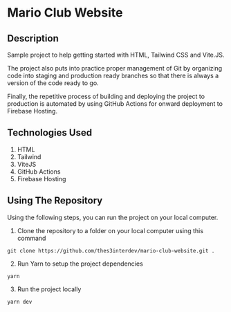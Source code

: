 # Mario Club Website

## Description

Sample project to help getting started with HTML, Tailwind CSS and Vite.JS.

The project also puts into practice proper management of Git by organizing code into staging and production ready branches so that there is always a version of the code ready to go.

Finally, the repetitive process of building and deploying the project to production is automated by using GitHub Actions for onward deployment to Firebase Hosting.

## Technologies Used

1. HTML
2. Tailwind
3. ViteJS
4. GitHub Actions
5. Firebase Hosting

## Using The Repository

Using the following steps, you can run the project on your local computer.

1. Clone the repository to a folder on your local computer using this command

```
git clone https://github.com/thes3interdev/mario-club-website.git .
```

2. Run Yarn to setup the project dependencies

```
yarn
```

3. Run the project locally

```
yarn dev
```